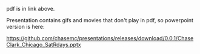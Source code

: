 pdf is in link above.

Presentation contains gifs and movies that don't play in pdf, so powerpoint version is here:

https://github.com/chasemc/presentations/releases/download/0.0.1/ChaseClark_Chicago_SatRdays.pptx

